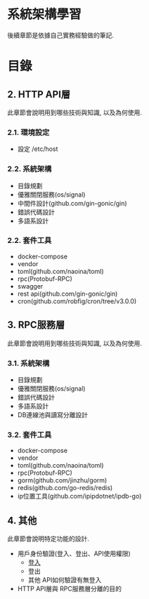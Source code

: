 # 系統架構學習
後續章節是依據自己實務經驗做的筆記. 

# 目錄

## 2. HTTP API層
此章節會說明用到哪些技術與知識, 以及為何使用.

### 2.1. 環境設定
- 設定 /etc/host

### 2.2. 系統架構
- 目錄規劃
- 優雅關閉服務(os/signal)
- 中間件設計(github.com/gin-gonic/gin)
- 錯誤代碼設計
- 多語系設計

### 2.2. 套件工具
- docker-compose
- vendor
- toml(github.com/naoina/toml)
- rpc(Protobuf-RPC)
- swagger
- rest api(github.com/gin-gonic/gin)
- cron(github.com/robfig/cron/tree/v3.0.0)

## 3. RPC服務層  
此章節會說明用到哪些技術與知識, 以及為何使用.

### 3.1. 系統架構
- 目錄規劃
- 優雅關閉服務(os/signal)
- 錯誤代碼設計
- 多語系設計
- DB連線池與讀寫分離設計

### 3.2. 套件工具
- docker-compose
- vendor
- toml(github.com/naoina/toml)
- rpc(Protobuf-RPC)
- gorm(github.com/jinzhu/gorm)
- redis(github.com/go-redis/redis)
- ip位置工具(github.com/ipipdotnet/ipdb-go)

## 4. 其他
此章節會說明特定功能的設計.

- 用戶身份驗證(登入、登出、API使用權限)
    - [登入](https://github.com/lya79/systemdesign/blob/master/%E5%85%B6%E4%BB%96-%E7%94%A8%E6%88%B6%E8%BA%AB%E4%BB%BD%E9%A9%97%E8%AD%89-%E7%99%BB%E5%85%A5.md)
    - 登出
    - 其他 API如何驗證有無登入
- HTTP API層與 RPC服務層分離的目的